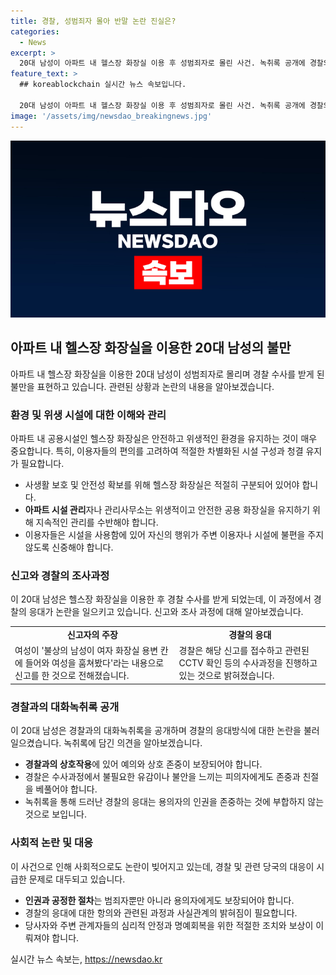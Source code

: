 ```yaml
---
title: 경찰, 성범죄자 몰아 반말 논란 진실은?
categories:
  - News
excerpt: >
  20대 남성이 아파트 내 헬스장 화장실 이용 후 성범죄자로 몰린 사건. 녹취록 공개에 경찰의 반말과 불쾌한 응대 논란. A씨는 헬스장 화장실 이용 후 경찰에 용의자로 지목되어 불쾌한 대우를 받았다고 주장했다. 논란 속 화성동탄경찰서는 사실관계 확인과 엄정한 수사를 약속했다. 사건으로 불안에 떨던 A씨는 변호사와 상담을 통해 법적 조언을 받았지만 아직도 불안함을 호소하고 있다. #헬스장화장실 #성범죄자취급 #통탄아파트 #경찰반말
feature_text: >
  ## koreablockchain 실시간 뉴스 속보입니다.

  20대 남성이 아파트 내 헬스장 화장실 이용 후 성범죄자로 몰린 사건. 녹취록 공개에 경찰의 반말과 불쾌한 응대 논란. A씨는 헬스장 화장실 이용 후 경찰에 용의자로 지목되어 불쾌한 대우를 받았다고 주장했다. 논란 속 화성동탄경찰서는 사실관계 확인과 엄정한 수사를 약속했다. 사건으로 불안에 떨던 A씨는 변호사와 상담을 통해 법적 조언을 받았지만 아직도 불안함을 호소하고 있다. #헬스장화장실 #성범죄자취급 #통탄아파트 #경찰반말
image: '/assets/img/newsdao_breakingnews.jpg'
---
```


<p><img src="/assets/img/newsdao_breakingnews.jpg" alt="koreablockchain 속보" /></p>

<h2 data-ke-size="size26">아파트 내 헬스장 화장실을 이용한 20대 남성의 불만</h2>

<p data-ke-size="size16">아파트 내 헬스장 화장실을 이용한 20대 남성이 성범죄자로 몰리며 경찰 수사를 받게 된 불만을 표현하고 있습니다. 관련된 상황과 논란의 내용을 알아보겠습니다.</p>

<h3>환경 및 위생 시설에 대한 이해와 관리</h3>

<p data-ke-size="size16">아파트 내 공용시설인 헬스장 화장실은 안전하고 위생적인 환경을 유지하는 것이 매우 중요합니다. 특히, 이용자들의 편의를 고려하여 적절한 차별화된 시설 구성과 청결 유지가 필요합니다.</p>

<ul>
  <li>사생활 보호 및 안전성 확보를 위해 헬스장 화장실은 적절히 구분되어 있어야 합니다.</li>
  <li><b>아파트 시설 관리</b>자나 관리사무소는 위생적이고 안전한 공용 화장실을 유지하기 위해 지속적인 관리를 수반해야 합니다.</li>
  <li>이용자들은 시설을 사용함에 있어 자신의 행위가 주변 이용자나 시설에 불편을 주지 않도록 신중해야 합니다.</li>
</ul>

<h3>신고와 경찰의 조사과정</h3>

<p data-ke-size="size16">이 20대 남성은 헬스장 화장실을 이용한 후 경찰 수사를 받게 되었는데, 이 과정에서 경찰의 응대가 논란을 일으키고 있습니다. 신고와 조사 과정에 대해 알아보겠습니다.</p>

<table>
  <tr>
    <td style="text-align: center; height: 17px;"><b>신고자의 주장</b></td>
    <td style="text-align: center; height: 17px;"><b>경찰의 응대</b></td>
  </tr>
  <tr>
    <td>여성이 '불상의 남성이 여자 화장실 용변 칸에 들어와 여성을 훔쳐봤다'라는 내용으로 신고를 한 것으로 전해졌습니다.</td>
    <td>경찰은 해당 신고를 접수하고 관련된 CCTV 확인 등의 수사과정을 진행하고 있는 것으로 밝혀졌습니다.</td>
  </tr>
</table>

<h3>경찰과의 대화녹취록 공개</h3>

<p data-ke-size="size16">이 20대 남성은 경찰과의 대화녹취록을 공개하며 경찰의 응대방식에 대한 논란을 불러일으켰습니다. 녹취록에 담긴 의견을 알아보겠습니다.</p>

<ul>
  <li><b>경찰과의 상호작용</b>에 있어 예의와 상호 존중이 보장되어야 합니다.</li>
  <li>경찰은 수사과정에서 불필요한 유감이나 불안을 느끼는 피의자에게도 존중과 친절을 베풀어야 합니다.</li>
  <li>녹취록을 통해 드러난 경찰의 응대는 용의자의 인권을 존중하는 것에 부합하지 않는 것으로 보입니다.</li>
</ul>

<h3>사회적 논란 및 대응</h3>

<p data-ke-size="size16">이 사건으로 인해 사회적으로도 논란이 빚어지고 있는데, 경찰 및 관련 당국의 대응이 시급한 문제로 대두되고 있습니다.</p>

<ul>
  <li><b>인권과 공정한 절차</b>는 범죄자뿐만 아니라 용의자에게도 보장되어야 합니다.</li>
  <li>경찰의 응대에 대한 항의와 관련된 과정과 사실관계의 밝혀짐이 필요합니다.</li>
  <li>당사자와 주변 관계자들의 심리적 안정과 명예회복을 위한 적절한 조치와 보상이 이뤄져야 합니다.</li>
</ul>

<p data-ke-size="size16"></p>
실시간 뉴스 속보는, <a href="https://newsdao.kr" rel="dofollow">https://newsdao.kr</a>


